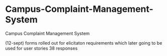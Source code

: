 # Campus-Complaint-Management-System
Campus Complaint Management System

(12-sept)
forms rolled out for elicitaton requirements which later going to be used for user stories
38 responses 
